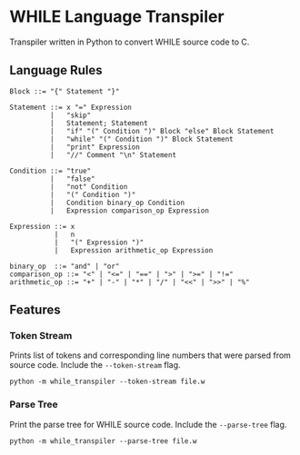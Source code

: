 # WHILE Language Transpiler

Transpiler written in Python to convert WHILE source code to C.

## Language Rules

```
Block ::= "{" Statement "}"

Statement ::= x "=" Expression
          |   "skip"
          |   Statement; Statement
          |   "if" "(" Condition ")" Block "else" Block Statement
          |   "while" "(" Condition ")" Block Statement
          |   "print" Expression
          |   "//" Comment "\n" Statement

Condition ::= "true"
          |   "false"
          |   "not" Condition
          |   "(" Condition ")"
          |   Condition binary_op Condition
          |   Expression comparison_op Expression

Expression ::= x
           |   n
           |   "(" Expression ")"
           |   Expression arithmetic_op Expression

binary_op  ::= "and" | "or"
comparison_op ::= "<" | "<=" | "==" | ">" | ">=" | "!="
arithmetic_op ::= "+" | "-" | "*" | "/" | "<<" | ">>" | "%"
```

## Features

### Token Stream

Prints list of tokens and corresponding line numbers that were parsed from source code. Include the `--token-stream` flag.
```
python -m while_transpiler --token-stream file.w
```


### Parse Tree

Print the parse tree for WHILE source code. Include the `--parse-tree` flag.
```
python -m while_transpiler --parse-tree file.w
```

